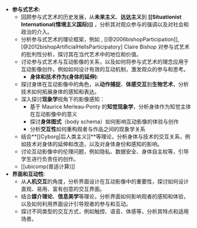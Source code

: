 

- **参与式艺术:**
  - 回顾参与式艺术的历史发展，从**未来主义**、**达达主义**到 **[[Situationist International(情境主义国际)]]** ，分析其对观众参与的强调以及对社会和政治的介入。
  - 分析参与式艺术的理论框架，例如 ,  [[@2006bishopParticipation]], [@2012bishopArtificialHellsParticipatory]  Claire Bishop 对参与式艺术的批判性分析，探讨其在当代艺术中的地位和价值。
  - 讨论参与式艺术与互动影像的关系，以及如何将参与式艺术的理念应用于互动影像创作，例如如何设计有效的互动机制，激发观众的参与和思考。
	- **身体和技术作为(身体的延伸)**:
  - 探讨身体在互动影像中的角色，从**动作捕捉**、**体感交互**到**生物艺术**，分析技术如何拓展身体的感知和表达。
  - 深入探讨**现象学**视角下的影像感知：
    - 基于 Maurice Merleau-Ponty 的**知觉现象学**，分析身体作为知觉主体在互动影像中的意义
    - 探讨**身体图式**（body schema）如何影响互动影像的体验与创作
    - 分析**交互性**如何重构观者与作品之间的现象学关系
  - 结合**[[Cyborg|后人类主义]]**等理论，分析身体与技术的交互关系，例如技术对身体的延伸和改造，以及对身体身份和感知的影响。
  - 讨论互动影像中的伦理问题，例如隐私、数据安全、身体自主权等，引导学生进行负责任的创作。
  -  [[ubicomp(普适计算)]]
- **界面和互动性**:
  - 从**人机交互**的角度，分析界面设计在互动影像中的重要性，探讨如何设计直观、易用、富有创意的交互界面。
  - 结合**媒介理论**、**信息美学**等理论，分析界面如何影响观者的感知和体验，以及如何利用界面设计引导观者的参与和互动。
  - 探讨不同类型的交互方式，例如触控、语音、体感等，分析其特点和适用场景。